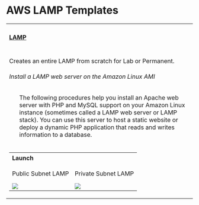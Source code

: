 # AWS  LAMP Templates
<table width="100%">
    <tr>
        <th align="left" colspan="2"><h4><a href="https://github.com/kkpkishan/aws-lamp-cf.git"> LAMP</a></h4></th>
    </tr>
    <tr>
        <td width="100%" valign="top">
           <p>Creates an entire LAMP from scratch for Lab or Permanent.</p>
           <h6>Install a LAMP web server on the Amazon Linux AMI</h6>
           <ol>
            <p>The following procedures help you install an Apache web server with PHP and MySQL support on your Amazon Linux instance (sometimes called a LAMP web server or LAMP stack). You can use this server to host a static website or deploy a dynamic PHP application that reads and writes information to a database.</p>
            <tr>
                      <td nowrap  valign="top">
            <table>
                <tr>
                    <th align="left">Launch</th>
                </tr>
                <tr>
                    <td>
                        <p>Public Subnet LAMP</p>
                        <a href="https://console.aws.amazon.com/cloudformation/home?#/stacks/new?&templateURL=https://raw.githubusercontent.com/kkpkishan/aws-lamp-cf/main/public-lamp-instance.yaml" target="_blank"><img src="https://s3.amazonaws.com/cloudformation-examples/cloudformation-launch-stack.png"></a>
                    </td>
                    <td>
                        <p>Private Subnet LAMP</p>
                        <a href="https://console.aws.amazon.com/cloudformation/home?#/stacks/new?&templateURL=https://raw.githubusercontent.com/kkpkishan/aws-lamp-cf/main/public-lamp-instance.yaml" target="_blank"><img src="https://s3.amazonaws.com/cloudformation-examples/cloudformation-launch-stack.png"></a>
                    </td>
                </tr>
            </table>
        </td>
    </tr> 
    </ol>
 </table>


